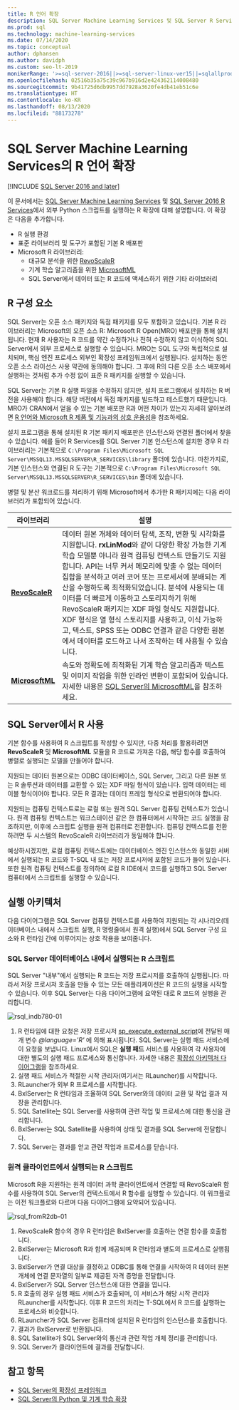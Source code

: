 ```yaml
---
title: R 언어 확장
description: SQL Server Machine Learning Services 및 SQL Server R Services에서 외부 R 스크립트를 실행하기 위한 R 확장에 대해 알아봅니다.
ms.prod: sql
ms.technology: machine-learning-services
ms.date: 07/14/2020
ms.topic: conceptual
author: dphansen
ms.author: davidph
ms.custom: seo-lt-2019
monikerRange: '>=sql-server-2016||>=sql-server-linux-ver15||=sqlallproducts-allversions'
ms.openlocfilehash: 02516b35a75c39c967b916d2e424362114008480
ms.sourcegitcommit: 9b41725d6db9957dd7928a3620fe4db41eb51c6e
ms.translationtype: HT
ms.contentlocale: ko-KR
ms.lasthandoff: 08/13/2020
ms.locfileid: "88173278"
---
```

# <a name="r-language-extension-in-sql-server-machine-learning-services"></a>SQL Server Machine Learning Services의 R 언어 확장
[!INCLUDE [SQL Server 2016 and later](../../includes/applies-to-version/sqlserver2016.md)]

이 문서에서는 [SQL Server Machine Learning Services](../sql-server-machine-learning-services.md) 및 [SQL Server 2016 R Services](../r/sql-server-r-services.md)에서 외부 Python 스크립트를 실행하는 R 확장에 대해 설명합니다. 이 확장은 다음을 추가합니다.

- R 실행 환경
- 표준 라이브러리 및 도구가 포함된 기본 R 배포판
- Microsoft R 라이브러리:
  - 대규모 분석을 위한 [RevoScaleR](../r/ref-r-revoscaler.md)
  - 기계 학습 알고리즘을 위한 [MicrosoftML](../r/ref-r-microsoftml.md)
  - SQL Server에서 데이터 또는 R 코드에 액세스하기 위한 기타 라이브러리

## <a name="r-components"></a>R 구성 요소

SQL Server는 오픈 소스 패키지와 독점 패키지를 모두 포함하고 있습니다. 기본 R 라이브러리는 Microsoft의 오픈 소스 R: Microsoft R Open(MRO) 배포판을 통해 설치됩니다. 현재 R 사용자는 R 코드를 약간 수정하거나 전혀 수정하지 않고 이식하여 SQL Server에서 외부 프로세스로 실행할 수 있습니다. MRO는 SQL 도구와 독립적으로 설치되며, 핵심 엔진 프로세스 외부인 확장성 프레임워크에서 실행됩니다. 설치하는 동안 오픈 소스 라이선스 사용 약관에 동의해야 합니다. 그 후에 R의 다른 오픈 소스 배포에서 실행하는 것처럼 추가 수정 없이 표준 R 패키지를 실행할 수 있습니다. 

SQL Server는 기본 R 실행 파일을 수정하지 않지만, 설치 프로그램에서 설치하는 R 버전을 사용해야 합니다. 해당 버전에서 독점 패키지를 빌드하고 테스트했기 때문입니다. MRO가 CRAN에서 얻을 수 있는 기본 배포판 R과 어떤 차이가 있는지 자세히 알아보려면 [R 언어와 Microsoft R 제품 및 기능과의 상호 운용성](https://docs.microsoft.com/r-server/what-is-r-server-interoperability)을 참조하세요.

설치 프로그램을 통해 설치된 R 기본 패키지 배포판은 인스턴스와 연결된 폴더에서 찾을 수 있습니다. 예를 들어 R Services를 SQL Server 기본 인스턴스에 설치한 경우 R 라이브러리는 기본적으로 `C:\Program Files\Microsoft SQL Server\MSSQL13.MSSQLSERVER\R_SERVICES\library` 폴더에 있습니다. 마찬가지로, 기본 인스턴스와 연결된 R 도구는 기본적으로 `C:\Program Files\Microsoft SQL Server\MSSQL13.MSSQLSERVER\R_SERVICES\bin` 폴더에 있습니다.

병렬 및 분산 워크로드를 처리하기 위해 Microsoft에서 추가한 R 패키지에는 다음 라이브러리가 포함되어 있습니다.

| 라이브러리 | 설명 |
|---------|-------------|
| [**RevoScaleR**](https://docs.microsoft.com/machine-learning-server/r-reference/revoscaler/revoscaler) | 데이터 원본 개체와 데이터 탐색, 조작, 변환 및 시각화를 지원합니다. **rxLinMod**와 같이 다양한 확장 가능한 기계 학습 모델뿐 아니라 원격 컴퓨팅 컨텍스트 만들기도 지원합니다. API는 너무 커서 메모리에 맞출 수 없는 데이터 집합을 분석하고 여러 코어 또는 프로세서에 분배되는 계산을 수행하도록 최적화되었습니다. 분석에 사용되는 데이터를 더 빠르게 이동하고 스토리지하기 위해 RevoScaleR 패키지는 XDF 파일 형식도 지원합니다. XDF 형식은 열 형식 스토리지를 사용하고, 이식 가능하고, 텍스트, SPSS 또는 ODBC 연결과 같은 다양한 원본에서 데이터를 로드하고 나서 조작하는 데 사용될 수 있습니다. |
| [**MicrosoftML**](https://docs.microsoft.com/r-server/r/concept-what-is-the-microsoftml-package) | 속도와 정확도에 최적화된 기계 학습 알고리즘과 텍스트 및 이미지 작업을 위한 인라인 변환이 포함되어 있습니다. 자세한 내용은 [SQL Server의 MicrosoftML](../r/ref-r-microsoftml.md)을 참조하세요. | 

## <a name="using-r-in-sql-server"></a>SQL Server에서 R 사용

기본 함수를 사용하여 R 스크립트를 작성할 수 있지만, 다중 처리를 활용하려면 **RevoScaleR** 및 **MicrosoftML** 모듈을 R 코드로 가져온 다음, 해당 함수를 호출하여 병렬로 실행되는 모델을 만들어야 합니다. 
 
지원되는 데이터 원본으로는 ODBC 데이터베이스, SQL Server, 그리고 다른 원본 또는 R 솔루션과 데이터를 교환할 수 있는 XDF 파일 형식이 있습니다. 입력 데이터는 테이블 형식이어야 합니다. 모든 R 결과는 데이터 프레임 형식으로 반환되어야 합니다.

지원되는 컴퓨팅 컨텍스트로는 로컬 또는 원격 SQL Server 컴퓨팅 컨텍스트가 있습니다. 원격 컴퓨팅 컨텍스트는 워크스테이션 같은 한 컴퓨터에서 시작하는 코드 실행을 참조하지만, 이후에 스크립트 실행을 원격 컴퓨터로 전환합니다. 컴퓨팅 컨텍스트를 전환하려면 두 시스템의 RevoScaleR 라이브러리가 동일해야 합니다.

예상하시겠지만, 로컬 컴퓨팅 컨텍스트에는 데이터베이스 엔진 인스턴스와 동일한 서버에서 실행되는 R 코드와 T-SQL 내 또는 저장 프로시저에 포함된 코드가 들어 있습니다. 또한 원격 컴퓨팅 컨텍스트를 정의하여 로컬 R IDE에서 코드를 실행하고 SQL Server 컴퓨터에서 스크립트를 실행할 수 있습니다.

## <a name="execution-architecture"></a>실행 아키텍처

다음 다이어그램은 SQL Server 컴퓨팅 컨텍스트를 사용하여 지원되는 각 시나리오(데이터베이스 내에서 스크립트 실행, R 명령줄에서 원격 실행)에서 SQL Server 구성 요소와 R 런타임 간에 이루어지는 상호 작용을 보여줍니다.

### <a name="r-scripts-executed-from-sql-server-in-database"></a>SQL Server 데이터베이스 내에서 실행되는 R 스크립트

SQL Server "내부"에서 실행되는 R 코드는 저장 프로시저를 호출하여 실행됩니다. 따라서 저장 프로시저 호출을 만들 수 있는 모든 애플리케이션은 R 코드의 실행을 시작할 수 있습니다.  이후 SQL Server는 다음 다이어그램에 요약된 대로 R 코드의 실행을 관리합니다.

![rsql_indb780-01](../r/media/script_in-db-r.png)

1. R 런타임에 대한 요청은 저장 프로시저 [sp_execute_external_script](../../relational-databases/system-stored-procedures/sp-execute-external-script-transact-sql.md)에 전달된 매개 변수 _@language='R'_ 에 의해 표시됩니다. SQL Server는 실행 패드 서비스에 이 요청을 보냅니다.
Linux에서 SQL은 **실행 패드** 서비스를 사용하여 각 사용자에 대한 별도의 실행 패드 프로세스와 통신합니다. 자세한 내용은 [확장성 아키텍처 다이어그램](extensibility-framework.md#architecture-diagram)을 참조하세요.
2. 실행 패드 서비스가 적절한 시작 관리자(여기서는 RLauncher)를 시작합니다.
3. RLauncher가 외부 R 프로세스를 시작합니다.
4. BxlServer는 R 런타임과 조율하여 SQL Server와의 데이터 교환 및 작업 결과 저장을 관리합니다.
5. SQL Satellite는 SQL Server를 사용하여 관련 작업 및 프로세스에 대한 통신을 관리합니다.
6. BxlServer는 SQL Satellite를 사용하여 상태 및 결과를 SQL Server에 전달합니다.
7. SQL Server는 결과를 얻고 관련 작업과 프로세스를 닫습니다.

### <a name="r-scripts-executed-from-a-remote-client"></a>원격 클라이언트에서 실행되는 R 스크립트

Microsoft R을 지원하는 원격 데이터 과학 클라이언트에서 연결할 때 RevoScaleR 함수를 사용하여 SQL Server의 컨텍스트에서 R 함수를 실행할 수 있습니다. 이 워크플로는 이전 워크플로와 다르며 다음 다이어그램에 요약되어 있습니다.

![rsql_fromR2db-01](../r/media/remote-sqlcc-from-r2.png)

1. RevoScaleR 함수의 경우 R 런타임은 BxlServer를 호출하는 연결 함수를 호출합니다.
2. BxlServer는 Microsoft R과 함께 제공되며 R 런타임과 별도의 프로세스로 실행됩니다.
3. BxlServer가 연결 대상을 결정하고 ODBC를 통해 연결을 시작하여 R 데이터 원본 개체에 연결 문자열의 일부로 제공된 자격 증명을 전달합니다.
4. BxlServer가 SQL Server 인스턴스에 대한 연결을 엽니다.
5. R 호출의 경우 실행 패드 서비스가 호출되며, 이 서비스가 해당 시작 관리자 RLauncher를 시작합니다. 이후 R 코드의 처리는 T-SQL에서 R 코드를 실행하는 프로세스와 비슷합니다.
6. RLauncher가 SQL Server 컴퓨터에 설치된 R 런타임의 인스턴스를 호출합니다.
7. 결과가 BxlServer로 반환됩니다.
8. SQL Satellite가 SQL Server와의 통신과 관련 작업 개체 정리를 관리합니다.
9. SQL Server가 클라이언트에 결과를 전달합니다.

## <a name="see-also"></a>참고 항목

+ [SQL Server의 확장성 프레임워크](extensibility-framework.md)
+ [SQL Server의 Python 및 기계 학습 확장](extension-python.md)